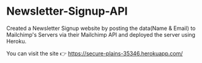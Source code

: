 # Newsletter-Signup-API
Created a Newsletter Signup website by posting the data(Name &amp; Email) to Mailchimp's Servers via their Mailchimp API and deployed the server using Heroku.

You can visit the site 👉 https://secure-plains-35346.herokuapp.com/

